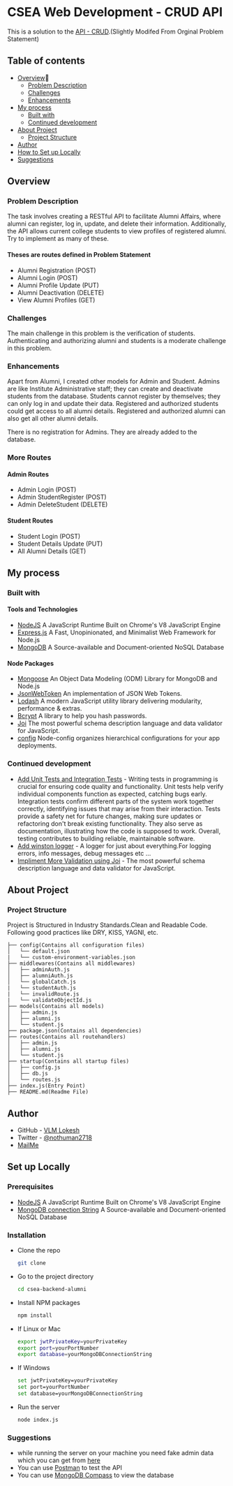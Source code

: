 # CSEA Web Development - CRUD API

This is a solution to the [API - CRUD](./task_data/CRUD%20API.pdf).(Slightly Modifed From Orginal Problem Statement)

## Table of contents

- [Overview](#overview)
  - [Problem Description](#problem-description)
  - [Challenges](#challenges)
  - [Enhancements](#enhancements)
- [My process](#my-process)
  - [Built with](#built-with)
  - [Continued development](#continued-development)
- [About Project](#about-project)
  - [Project Structure](#project-structure)
- [Author](#author)
- [How to Set up Locally](#set-up-locally)
- [Suggestions](#suggestions)

## Overview

### Problem Description

The task involves creating a RESTful API to facilitate Alumni Affairs, where alumni can register, log in, update, and delete their information. Additionally, the API allows current college students to view profiles of registered alumni. Try to implement as many of these.

#### Theses are routes defined in Problem Statement

- Alumni Registration (POST)
- Alumni Login (POST)
- Alumni Profile Update (PUT)
- Alumni Deactivation (DELETE)
- View Alumni Profiles (GET)

### Challenges

The main challenge in this problem is the verification of students. Authenticating and authorizing alumni and students is a moderate challenge in this problem.

### Enhancements

Apart from Alumni, I created other models for Admin and Student.
Admins are like Institute Administrative staff; they can create and deactivate students from the database. Students cannot register by themselves; they can only log in and update their data. Registered and authorized students could get access to all alumni details. Registered and authorized alumni can also get all other alumni details.

There is no registration for Admins. They are already added to the database.

### More Routes

#### Admin Routes

- Admin Login (POST)
- Admin StudentRegister (POST)
- Admin DeleteStudent (DELETE)

#### Student Routes

- Student Login (POST)
- Student Details Update (PUT)
- All Alumni Details (GET)

## My process

### Built with

#### Tools and Technologies

- [NodeJS](https://nodejs.org/en/docs) A JavaScript Runtime Built on Chrome's V8 JavaScript Engine
- [Express.js](https://expressjs.com/) A Fast, Unopinionated, and Minimalist Web Framework for Node.js
- [MongoDB](https://www.mongodb.com/docs/) A Source-available and Document-oriented NoSQL Database

#### Node Packages

- [Mongoose](https://mongoosejs.com/docs/) An Object Data Modeling (ODM) Library for MongoDB and Node.js
- [JsonWebToken](https://www.npmjs.com/package/jsonwebtoken) An implementation of JSON Web Tokens.
- [Lodash](https://lodash.com/docs/) A modern JavaScript utility library delivering modularity, performance & extras.
- [Bcrypt](https://www.npmjs.com/package/bcrypt) A library to help you hash passwords.
- [Joi](https://joi.dev/api/) The most powerful schema description language and data validator for JavaScript.
- [config](https://www.npmjs.com/package/config) Node-config organizes hierarchical configurations for your app deployments.

### Continued development

- [Add Unit Tests and Integration Tests](https://jestjs.io/docs/en/getting-started) - Writing tests in programming is crucial for ensuring code quality and functionality. Unit tests help verify individual components function as expected, catching bugs early. Integration tests confirm different parts of the system work together correctly, identifying issues that may arise from their interaction. Tests provide a safety net for future changes, making sure updates or refactoring don't break existing functionality. They also serve as documentation, illustrating how the code is supposed to work. Overall, testing contributes to building reliable, maintainable software.
- [Add winston logger](https://www.npmjs.com/package/winston) - A logger for just about everything.For logging errors, info messages, debug messages etc ...
- [Impliment More Validation using Joi](https://joi.dev/api/) - The most powerful schema description language and data validator for JavaScript.

## About Project

### Project Structure

Project is Structured in Industry Standards.Clean and Readable Code.
Following good practices like DRY, KISS, YAGNI, etc.

```
├── config(Contains all configuration files)
│   └── default.json
|   └── custom-environment-variables.json
├── middlewares(Contains all middlewares)
│   ├── adminAuth.js
│   ├── alumniAuth.js
│   └── globalCatch.js
|   └── studentAuth.js
|   └── invalidRoute.js
|   └── validateObjectId.js
├── models(Contains all models)
│   ├── admin.js
│   ├── alumni.js
│   └── student.js
├── package.json(Contains all dependencies)
├── routes(Contains all routehandlers)
│   ├── admin.js
│   ├── alumni.js
│   └── student.js
├── startup(Contains all startup files)
│   ├── config.js
│   ├── db.js
│   └── routes.js
├── index.js(Entry Point)
├── README.md(Readme File)
```

## Author

- GitHub - [VLM Lokesh](https://github.com/nothuman2718)
- Twitter - [@nothuman2718](https://x.com/nothuman2718?s=21)
- [MailMe](mailto:nothuman2.718@gmail.com)

## Set up Locally

### Prerequisites

- [NodeJS](https://nodejs.org/en/docs) A JavaScript Runtime Built on Chrome's V8 JavaScript Engine
- [MongoDB connection String](https://www.mongodb.com/docs/) A Source-available and Document-oriented NoSQL Database

### Installation

- Clone the repo
  ```sh
  git clone
  ```
- Go to the project directory
  ```sh
  cd csea-backend-alumni
  ```
- Install NPM packages
  ```sh
  npm install
  ```
- If Linux or Mac
  ```sh
  export jwtPrivateKey=yourPrivateKey
  export port=yourPortNumber
  export database=yourMongoDBConnectionString
  ```
- If Windows
  ```sh
  set jwtPrivateKey=yourPrivateKey
  set port=yourPortNumber
  set database=yourMongoDBConnectionString
  ```
- Run the server
  ```sh
  node index.js
  ```

### Suggestions

- while running the server on your machine you need fake admin data which you can get from [here](./task_data/fakeAdmin.json)
- You can use [Postman](https://www.postman.com/) to test the API
- You can use [MongoDB Compass](https://www.mongodb.com/products/compass) to view the database
